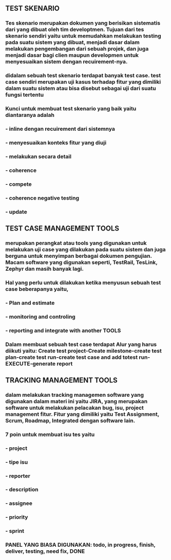 ## TEST SKENARIO
### Tes skenario merupakan dokumen yang berisikan sistematis dari yang dibuat oleh tim developtmen. Tujuan dari tes skenario sendiri yaitu untuk memudahkan melakukan testing pada suatu sistem yang dibuat, menjadi dasar dalam melakukan pengembangan dari sebuah projek, dan juga menjadi dasar bagi clien maupun developmen untuk menyesuaikan sistem dengan recuirement-nya.
### didalam sebuah test skenario terdapat banyak test case. test case sendiri merupakan uji kasus terhadap fitur yang dimiliki dalam suatu sistem atau bisa disebut sebagai uji dari suatu fungsi tertentu
### Kunci untuk membuat test skenario yang baik yaitu diantaranya adalah
### - inline dengan recuirement dari sistemnya
### - menyesuaikan konteks fitur yang diuji
### - melakukan secara detail
### - coherence
### - compete
### - coherence negative testing
### - update

## TEST CASE MANAGEMENT TOOLS
### merupakan perangkat atau tools yang digunakan untuk melakukan uji case yang dilakukan pada suatu sistem dan juga berguna untuk menyimpan berbagai dokumen pengujian. Macam software yang digunakan seperti, TestRail, TesLink, Zephyr dan masih banyak lagi.
### Hal yang perlu untuk dilakukan ketika menyusun sebuah test case beberapanya yaitu,
### - Plan and estimate
### - monitoring and controling
### - reporting and integrate with another TOOLS
### Dalam membuat sebuah test case terdapat Alur yang harus diikuti yaitu: Create test project-Create milestone-create test plan-create test run-create test case and add totest run-EXECUTE-generate report

## TRACKING MANAGEMENT TOOLS
### dalam melakukan tracking managemen software yang digunakan dalam materi ini yaitu JIRA, yang merupakan software untuk melakukan pelacakan bug, isu, project management fitur.  Fitur yang dimiliki yaitu Test Assignment, Scrum, Roadmap, Integrated dengan software lain.
### 7 poin untuk membuat isu tes yaitu
### - project
### - tipe isu
### - reporter
### - description
### - assignee
### - priority
### - sprint
### PANEL YANG BIASA DIGUNAKAN: todo, in progress, finish, deliver, testing, need fix, DONE
